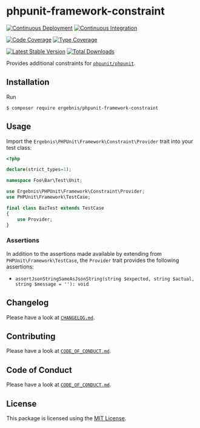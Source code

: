 # phpunit-framework-constraint

[![Continuous Deployment](https://github.com/ergebnis/phpunit-framework-constraint/workflows/Continuous%20Deployment/badge.svg)](https://github.com/ergebnis/phpunit-framework-constraint/actions)
[![Continuous Integration](https://github.com/ergebnis/phpunit-framework-constraint/workflows/Continuous%20Integration/badge.svg)](https://github.com/ergebnis/phpunit-framework-constraint/actions)

[![Code Coverage](https://codecov.io/gh/ergebnis/phpunit-framework-constraint/branch/master/graph/badge.svg)](https://codecov.io/gh/ergebnis/phpunit-framework-constraint)
[![Type Coverage](https://shepherd.dev/github/ergebnis/phpunit-framework-constraint/coverage.svg)](https://shepherd.dev/github/ergebnis/phpunit-framework-constraint)

[![Latest Stable Version](https://poser.pugx.org/ergebnis/phpunit-framework-constraint/v/stable)](https://packagist.org/packages/ergebnis/phpunit-framework-constraint)
[![Total Downloads](https://poser.pugx.org/ergebnis/phpunit-framework-constraint/downloads)](https://packagist.org/packages/ergebnis/phpunit-framework-constraint)

Provides additional constraints for [`phpunit/phpunit`](https://github.com/sebastianbergmann/phpunit).

## Installation

Run

```
$ composer require ergebnis/phpunit-framework-constraint
```

## Usage

Import the `Ergebnis\PHPUnit\Framework\Constraint\Provider` trait into your test class:

```php
<?php

declare(strict_types=1);

namespace Foo\Bar\Test\Unit;

use Ergebnis\PHPUnit\Framework\Constraint\Provider;
use PHPUnit\Framework\TestCase;

final class BazTest extends TestCase
{
    use Provider;
}
```

### Assertions

In addition to the assertions made available by extending from `PHPUnit\Framework\TestCase`,
the `Provider` trait provides the following assertions:

* `assertJsonStringSameAsJsonString(string $expected, string $actual, string $message = ''): void`

## Changelog

Please have a look at [`CHANGELOG.md`](CHANGELOG.md).

## Contributing

Please have a look at [`CODE_OF_CONDUCT.md`](https://github.com/ergebnis/.github/blob/master/CODE_OF_CONDUCT.md).

## Code of Conduct

Please have a look at [`CODE_OF_CONDUCT.md`](.github/CODE_OF_CONDUCT.md).

## License

This package is licensed using the [MIT License](LICENSE.md).
